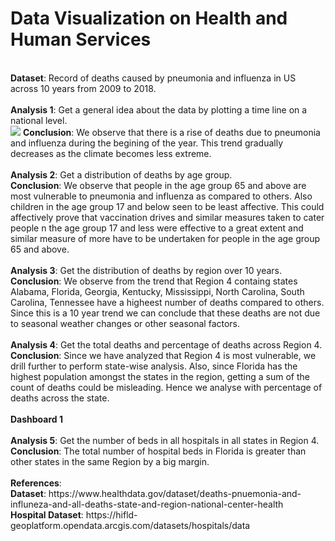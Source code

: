 # Data Visualization on Health and Human Services
</br  >
<b>Dataset</b>: Record of deaths caused by pneumonia and influenza in US across 10 years from 2009 to 2018.</br  >
</br  >
<b>Analysis 1</b>: Get a general idea about the data by plotting a time line on a national level.</br  >
<img src=https://github.com/PrithviKamath/Visualizations/blob/master/Pneunomia%20Deaths%20Rate%20Visualization%20with%20Tabluea/Images/National%20Time%20Series.png></img>
<b>Conclusion</b>: We observe that there is a rise of deaths due to pneumonia and influenza during the begining of the year. This trend gradually decreases as the climate becomes less extreme.</br  >
</br  >
<b>Analysis 2</b>: Get a distribution of deaths by age group.</br  >
<b>Conclusion</b>: We observe that people in the age group 65 and above are most vulnerable to pneumonia and influenza as compared to others. Also children in the age group 17 and below seen to be least affective. This could affectively prove that vaccination drives and similar measures taken to cater people n the age group 17 and less were effective to a great extent and similar measure of more have to be undertaken for people in the age group 65 and above.</br  >
</br  >
<b>Analysis 3</b>: Get the distribution of deaths by region over 10 years.</br  >
<b>Conclusion</b>: We observe from the trend that Region 4 containg states Alabama, Florida, Georgia, Kentucky, Mississippi, North Carolina, South Carolina, Tennessee have a higheest number of deaths compared to others. Since this is a 10 year trend we can conclude that these deaths are not due to seasonal weather changes or other seasonal factors.</br  >
</br  >
<b>Analysis 4</b>: Get the total deaths and percentage of deaths across Region 4.</br  >
<b>Conclusion</b>: Since we have analyzed that Region 4 is most vulnerable, we drill further to perform state-wise analysis. Also, since Florida has the highest population amongst the states in the region, getting a sum of the count of deaths could be misleading. Hence we analyse with percentage of deaths across the state.</br  >
</br  >
<b>Dashboard 1</b></br  >
</br  >
<b>Analysis 5</b>: Get the number of beds in all hospitals in all states in Region 4.</br  >
<b>Conclusion</b>: The total number of hospital beds in Florida is greater than other states in the same Region by a big margin.</br  >
</br  >
<b>References</b>:</br  >
<b>Dataset</b>: https://www.healthdata.gov/dataset/deaths-pnuemonia-and-influneza-and-all-deaths-state-and-region-national-center-health</br  >
<b>Hospital Dataset</b>: https://hifld-geoplatform.opendata.arcgis.com/datasets/hospitals/data</br  >
